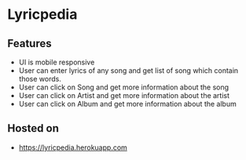 # Lyricpedia

## Features
- UI is mobile responsive
- User can enter lyrics of any song and get list of song which contain those words.
- User can click on Song and get more information about the song
- User can click on Artist and get more information about the artist
- User can click on Album and get more information about the album

## Hosted on
- https://lyricpedia.herokuapp.com